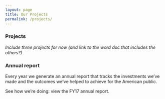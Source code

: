 ```yaml
---
layout: page
title: Our Projects
permalink: /projects/
---
```


### Projects
_Include three projects for now (and link to the word doc that includes the others?)_

### Annual report
Every year we generate an annual report that tracks the investments we’ve made and the outcomes we’ve helped to achieve for the American public.

See how we’re doing: view the FY17 annual report.
